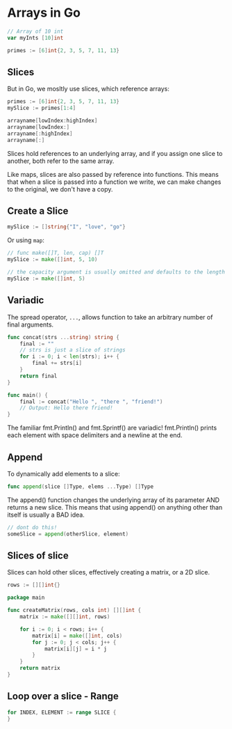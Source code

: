 # Arrays in Go

```go
// Array of 10 int
var myInts [10]int

primes := [6]int{2, 3, 5, 7, 11, 13}
```

## Slices

But in Go, we mosltly use slices, which reference arrays:

```go
primes := [6]int{2, 3, 5, 7, 11, 13}
mySlice := primes[1:4]
```

```go
arrayname[lowIndex:highIndex]
arrayname[lowIndex:]
arrayname[:highIndex]
arrayname[:]
```

Slices hold references to an underlying array, and if you assign one slice to another, both refer to the same array.

Like maps, slices are also passed by reference into functions. This means that when a slice is passed into a function we write, we can make changes to the original, we don't have a copy.

## Create a Slice

```go
mySlice := []string{"I", "love", "go"}
```

Or using `map`:

```go
// func make([]T, len, cap) []T
mySlice := make([]int, 5, 10)

// the capacity argument is usually omitted and defaults to the length
mySlice := make([]int, 5)
```

## Variadic

The spread operator, `...`, allows function to take an arbitrary number of final arguments.

```go
func concat(strs ...string) string {
    final := ""
    // strs is just a slice of strings
    for i := 0; i < len(strs); i++ {
        final += strs[i]
    }
    return final
}

func main() {
    final := concat("Hello ", "there ", "friend!")
    // Output: Hello there friend!
}
```

The familiar fmt.Println() and fmt.Sprintf() are variadic! fmt.Println() prints each element with space delimiters and a newline at the end.

## Append

To dynamically add elements to a slice:

```go
func append(slice []Type, elems ...Type) []Type
```

The append() function changes the underlying array of its parameter AND returns a new slice. This means that using append() on anything other than itself is usually a BAD idea.

```go
// dont do this!
someSlice = append(otherSlice, element)
```

## Slices of slice

Slices can hold other slices, effectively creating a matrix, or a 2D slice.

```go
rows := [][]int{}
```

```go
package main

func createMatrix(rows, cols int) [][]int {
	matrix := make([][]int, rows)

	for i := 0; i < rows; i++ {
		matrix[i] = make([]int, cols)
		for j := 0; j < cols; j++ {
			matrix[i][j] = i * j
		}
	}
	return matrix
}
```

## Loop over a slice - Range

```go
for INDEX, ELEMENT := range SLICE {
}
```
